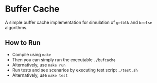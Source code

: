 # Buffer Cache

A simple buffer cache implementation for simulation of `getblk` and `brelse` algorithms.

## How to Run

- Compile using `make`
- Then you can simply run the executable `./bufcache`
- Alternatively, use `make run` 
- Run tests and see scenarios by executing test script `./test.sh`
- Alternatively, use `make test`
